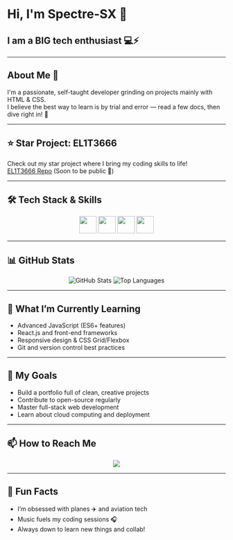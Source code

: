 # Hi, I'm Spectre-SX 👋

## I am a BIG tech enthusiast 💻⚡

---

## About Me 🎯  
I'm a passionate, self-taught developer grinding on projects mainly with HTML & CSS.  
I believe the best way to learn is by trial and error — read a few docs, then dive right in! 🚀

---

## ⭐ Star Project: EL1T3666  
Check out my star project where I bring my coding skills to life!  
[EL1T3666 Repo](https://github.com/Spectre-SX/EL1T3666) (Soon to be public 👀)

---

## 🛠️ Tech Stack & Skills  
<p align="center">
  <img src="https://cdn.jsdelivr.net/gh/devicons/devicon/icons/html5/html5-original.svg" width="40" height="40" />
  <img src="https://cdn.jsdelivr.net/gh/devicons/devicon/icons/css3/css3-original.svg" width="40" height="40" />
  <img src="https://cdn.jsdelivr.net/gh/devicons/devicon/icons/javascript/javascript-original.svg" width="40" height="40" />
  <img src="https://cdn.jsdelivr.net/gh/devicons/devicon/icons/python/python-original.svg" width="40" height="40" />
  <!-- Add more icons if you want -->
</p>

---

## 📊 GitHub Stats  
<p align="center">
  <img src="https://github-readme-stats.vercel.app/api?username=Spectre-SX&show_icons=true&theme=tokyonight" alt="GitHub Stats" />
  <img src="https://github-readme-stats.vercel.app/api/top-langs/?username=Spectre-SX&layout=compact&theme=tokyonight" alt="Top Languages" />
</p>

---

## 🚀 What I’m Currently Learning  
- Advanced JavaScript (ES6+ features)  
- React.js and front-end frameworks  
- Responsive design & CSS Grid/Flexbox  
- Git and version control best practices  

---

## 🌱 My Goals  
- Build a portfolio full of clean, creative projects  
- Contribute to open-source regularly  
- Master full-stack web development  
- Learn about cloud computing and deployment  

---

## 📫 How to Reach Me  
<p align="center">
  <a href="https://twitter.com/Spectre_SX7" target="_blank"><img src="https://img.shields.io/badge/Twitter-@Spectre_SX7-1DA1F2?logo=twitter&logoColor=white" /></a>
</p>

---

## 🎉 Fun Facts  
- I’m obsessed with planes ✈️ and aviation tech  
- Music fuels my coding sessions 🎧 
- Always down to learn new things and collab!

